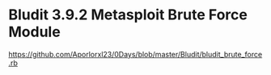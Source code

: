 # Bludit 3.9.2 Metasploit Brute Force Module 

https://github.com/Aporlorxl23/0Days/blob/master/Bludit/bludit_brute_force.rb
